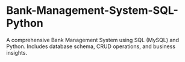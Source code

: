 # Bank-Management-System-SQL-Python
A comprehensive Bank Management System using SQL (MySQL) and Python. Includes database schema, CRUD operations, and business insights.
